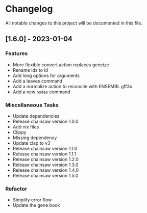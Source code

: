# Changelog

All notable changes to this project will be documented in this file.

## [1.6.0] - 2023-01-04

### Features

- More flexible convert action replaces geneize
- Rename ids to id
- Add long options for arguments
- Add a leaves command
- Add a normalize action to reconcile with ENSEMBL gff3s
- Add a new `nodes` command

### Miscellaneous Tasks

- Update dependencies
- Release chainsaw version 1.0.0
- Add nix files
- Clippy
- Missing dependency
- Update clap to v3
- Release chainsaw version 1.1.0
- Release chainsaw version 1.1.1
- Release chainsaw version 1.2.0
- Release chainsaw version 1.3.0
- Release chainsaw version 1.4.0
- Release chainsaw version 1.5.0

### Refactor

- Simplify error flow
- Update the gene book

<!-- generated by git-cliff -->
